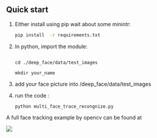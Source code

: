 
## Quick start

1. Either install using pip  wait about some minintr:
    ```bash
    pip install  -r requirements.txt
    ```


2. In python, import the module:
    ```
    
    cd ./deep_face/data/test_images
    
    mkdir your_name
    ```
3. add your face picture into /deep_face/data/test_images


4.  run the code :
    ```
    python multi_face_trace_recongnize.py
    ```
    
    
 A full face tracking example by opencv can be found at 

![](example/test.png)
